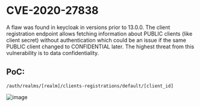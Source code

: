 # CVE-2020-27838

A flaw was found in keycloak in versions prior to 13.0.0. The client registration endpoint allows fetching information about PUBLIC clients (like client secret) without authentication which could be an issue if the same PUBLIC client changed to CONFIDENTIAL later. The highest threat from this vulnerability is to data confidentiality.

## PoC:

```
/auth/realms/[realm]/clients-registrations/default/[client_id]
```

![image](https://github.com/j4k0m/godkiller/assets/48088579/696b1a68-f73a-4912-97d3-a06a0d321b9a)
